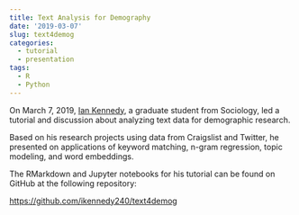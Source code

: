 ```yaml
---
title: Text Analysis for Demography
date: '2019-03-07'
slug: text4demog
categories: 
  - tutorial
  - presentation
tags: 
  - R
  - Python
---
```


On March 7, 2019, [Ian Kennedy](https://soc.washington.edu/people/ian-kennedy), a graduate student from Sociology, led a tutorial and discussion about analyzing text data for demographic research.

Based on his research projects using data from Craigslist and Twitter, he presented on applications of keyword matching, n-gram regression, topic modeling, and word embeddings. 

The RMarkdown and Jupyter notebooks for his tutorial can be found on GitHub at the following repository: 

https://github.com/ikennedy240/text4demog
